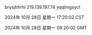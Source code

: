 brysjhhrhl 219.139.197.74 yqqlmgsycl

2024年 10月 28日 星期一 17:20:02 CST

2024年 10月 28日 星期一 09:20:02 GMT

